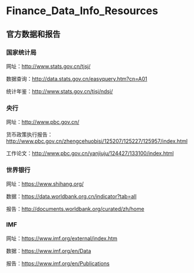 # Finance_Data_Info_Resources
## 官方数据和报告
### 国家统计局
网址：http://www.stats.gov.cn/tjsj/

数据查询：http://data.stats.gov.cn/easyquery.htm?cn=A01

统计年鉴：http://www.stats.gov.cn/tjsj/ndsj/
### 央行
网址：http://www.pbc.gov.cn/

货币政策执行报告：http://www.pbc.gov.cn/zhengcehuobisi/125207/125227/125957/index.html

工作论文：http://www.pbc.gov.cn/yanjiuju/124427/133100/index.html

### 世界银行
网址：https://www.shihang.org/

数据：https://data.worldbank.org.cn/indicator?tab=all

报告：http://documents.worldbank.org/curated/zh/home


### IMF
网址：https://www.imf.org/external/index.htm

数据：https://www.imf.org/en/Data

报告：https://www.imf.org/en/Publications

